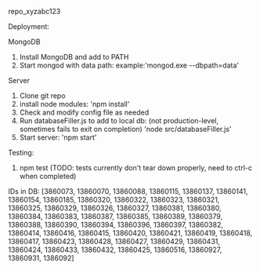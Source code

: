 repo_xyzabc123


Deployment:

MongoDB
1. Install MongoDB and add to PATH
2. Start mongod with data path:
    example:'mongod.exe --dbpath=data'

Server
1. Clone git repo
2. install node modules:
    'npm install'
3. Check and modify config file as needed
4. Run databaseFiller.js to add to local db: (not production-level, sometimes fails to exit on completion)
    'node src/databaseFiller.js'
4. Start server:
    'npm start' 

Testing:
1. npm test (TODO: tests currently don't tear down properly, need to ctrl-c when completed)

IDs in DB:
 [3860073, 13860070, 13860088, 13860115, 13860137, 13860141, 13860154, 13860185, 13860320, 13860322, 13860323, 13860321, 13860325, 13860329, 13860326, 13860327, 13860381, 13860380, 13860384, 13860383, 13860387, 13860385, 13860389, 13860379, 13860388, 13860390, 13860394, 13860396, 13860397, 13860382, 13860414, 13860416, 13860415, 13860420, 13860421, 13860419, 13860418, 13860417, 13860423, 13860428, 13860427, 13860429, 13860431, 13860424, 13860433, 13860432, 13860425, 13860516, 13860927, 13860931, 1386092]
